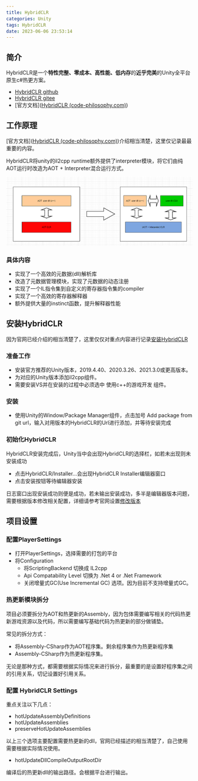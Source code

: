```yaml
---
title: HybridCLR
categories: Unity
tags: HybridCLR
date: 2023-06-06 23:53:14
---
```


## 简介

HybridCLR是一个**特性完整、零成本、高性能、低内存**的**近乎完美**的Unity全平台原生c#热更方案。

- [HybridCLR github](https://github.com/focus-creative-games/hybridclr)
- [HybridCLR gitee](https://gitee.com/focus-creative-games/hybridclr)
- [官方文档]([HybridCLR (code-philosophy.com)](https://hybridclr.doc.code-philosophy.com/#/))

## 工作原理

[官方文档]([HybridCLR (code-philosophy.com)](https://hybridclr.doc.code-philosophy.com/#/))介绍相当清楚，这里仅记录最最重要的内容。

HybridCLR将unity的il2cpp runtime额外提供了interpreter模块，将它们由纯AOT运行时改造为AOT + Interpreter混合运行方式。

![HybridCLR](HybridCLR/HybridCLR_0.jpg)

### 具体内容

- 实现了一个高效的元数据(dll)解析库
- 改造了元数据管理模块，实现了元数据的动态注册
- 实现了一个IL指令集到自定义的寄存器指令集的compiler
- 实现了一个高效的寄存器解释器
- 额外提供大量的instinct函数，提升解释器性能

## 安装HybridCLR

因为官网已经介绍的相当清楚了，这里仅仅对重点内容进行记录[安装HybridCLR](https://focus-creative-games.github.io/hybridclr/install/#安装前预备工作)

### 准备工作

- 安装官方推荐的Unity版本，2019.4.40、2020.3.26、2021.3.0或更高版本。
- 为对应的Unity版本添加il2cpp组件。
- 需要安装VS并在安装的过程中必须选中 使用c++的游戏开发 组件。

### 安装

- 使用Unity的Window/Package Manager组件，点击加号 Add package from git url，输入对用版本的HybridCLR的Url进行添加，并等待安装完成

### 初始化HybridCLR

HybridCLR安装完成后，Unity当中会出现HybridCLR的选择栏，如若未出现则未安装成功

- 点击HybridCLR/Installer...会出现HybridCLR Installer编辑器窗口
- 点击安装按钮等待编辑器安装

日志窗口出现安装成功则便是成功，若未输出安装成功，多半是编辑器版本问题，需要根据版本修改相关配置，详细请参考官网设置[修改版本](https://focus-creative-games.github.io/hybridclr/install/#如果你的版本-2-0-5)

## 项目设置

### 配置PlayerSettings

- 打开PlayerSettings，选择需要的打包的平台
- 将Configuration
  - 将ScriptingBackend 切换成 IL2cpp
  - Api Compatability Level 切换为 .Net 4 or .Net Framework
  - 关闭增量式GC(Use Incremental GC) 选项。因为目前不支持增量式GC。

### 热更新模块拆分

项目必须要拆分为AOT和热更新的Assembly，因为包体需要编写相关的代码热更新游戏资源以及代码，所以需要编写基础代码为热更新的部分做铺垫。

常见的拆分方式：

- 将Assembly-CSharp作为AOT程序集。剩余程序集作为热更新程序集
- Assembly-CSharp作为热更新程序集。

无论是那种方式，都需要根据实际情况来进行拆分，最重要的是设置好程序集之间的引用关系，切记设置好引用关系。

### 配置 HybridCLR Settings

重点关注以下几点：

- hotUpdateAssemblyDefinitions
- hotUpdateAssemblies
- preserveHotUpdateAssemblies

以上三个选项主要配置需要热更新的dll，官网已经描述的相当清楚了，自己使用需要根据实际情况使用。

- hotUpdateDllCompileOutputRootDir

编译后的热更新dll的输出路径。会根据平台进行输出。